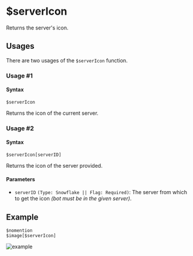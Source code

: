 # $serverIcon
Returns the server's icon.

## Usages
There are two usages of the `$serverIcon` function.

### Usage #1
#### Syntax
```
$serverIcon
```
Returns the icon of the current server.

### Usage #2
#### Syntax
```
$serverIcon[serverID]
```
Returns the icon of the server provided.

#### Parameters 
- `serverID` `(Type: Snowflake || Flag: Required)`: The server from which to get the icon *(bot must be in the given server)*.

## Example
```
$nomention
$image[$serverIcon]
```

![example](https://user-images.githubusercontent.com/69215413/126366328-80246e22-4e8c-41f6-9cb0-c0b547236c66.png)
